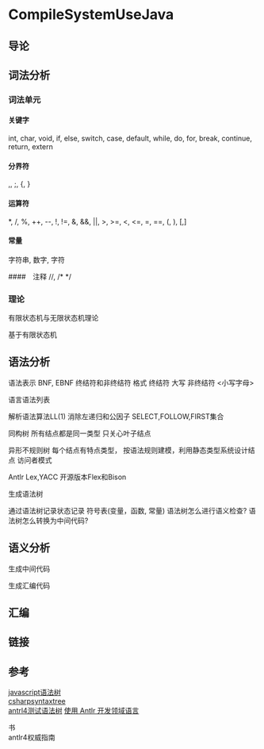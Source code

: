 # CompileSystemUseJava

## 导论

## 词法分析

### 词法单元

#### 关键字
 int, char, void, if, else, switch, case, default, while, do, for, break, continue, return, extern
 
 #### 分界符
 ,, ;, {, }
 #### 运算符
 *, /, %, ++, --, !, !=, &, &&, ||, >, >=, <, <=, =, ==, (, ), [,]
 
 #### 常量
 字符串, 数字, 字符
 
 ####　注释
 //,  /* */

### 理论
有限状态机与无限状态机理论

基于有限状态机

## 语法分析
语法表示  BNF, EBNF  终结符和非终结符
格式 终结符 大写
非终结符  <小写字母>

语言语法列表  


解析语法算法LL(1)  消除左递归和公因子   SELECT,FOLLOW,FIRST集合  

同构树 所有结点都是同一类型  只关心叶子结点


异形不规则树 每个结点有特点类型， 按语法规则建模，利用静态类型系统设计结点
访问者模式

Antlr   Lex,YACC 开源版本Flex和Bison

生成语法树

通过语法树记录状态记录 符号表(变量，函数, 常量)
语法树怎么进行语义检查?
语法树怎么转换为中间代码?

## 语义分析

生成中间代码

生成汇编代码

## 汇编


## 链接

## 参考
[javascript语法树](https://astexplorer.net/)  
[csharpsyntaxtree](https://docs.microsoft.com/en-us/dotnet/api/microsoft.codeanalysis.csharp.csharpsyntaxtree?view=roslyn-dotnet)  
[antrl4测试语法树](https://github.com/antlr/antlr4/blob/master/doc/getting-started.md)
[使用 Antlr 开发领域语言](https://www.ibm.com/developerworks/cn/java/j-lo-antlr/index.html)

书  
antlr4权威指南